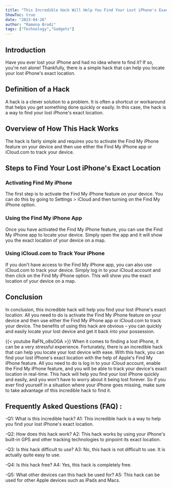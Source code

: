 ```yaml
---
title: "This Incredible Hack Will Help You Find Your Lost iPhone's Exact Location!"
ShowToc: true 
date: "2023-04-26"
author: "Ramona Brodi" 
tags: ["Technology","Gadgets"]
---
```

## Introduction 

Have you ever lost your iPhone and had no idea where to find it? If so, you're not alone! Thankfully, there is a simple hack that can help you locate your lost iPhone's exact location. 

## Definition of a Hack

A hack is a clever solution to a problem. It is often a shortcut or workaround that helps you get something done quickly or easily. In this case, the hack is a way to find your lost iPhone's exact location. 

## Overview of How This Hack Works

The hack is fairly simple and requires you to activate the Find My iPhone feature on your device and then use either the Find My iPhone app or iCloud.com to track your device. 

## Steps to Find Your Lost iPhone's Exact Location 

### Activating Find My iPhone

The first step is to activate the Find My iPhone feature on your device. You can do this by going to Settings > iCloud and then turning on the Find My iPhone option. 

### Using the Find My iPhone App

Once you have activated the Find My iPhone feature, you can use the Find My iPhone app to locate your device. Simply open the app and it will show you the exact location of your device on a map. 

### Using iCloud.com to Track Your iPhone

If you don't have access to the Find My iPhone app, you can also use iCloud.com to track your device. Simply log in to your iCloud account and then click on the Find My iPhone option. This will show you the exact location of your device on a map. 

## Conclusion

In conclusion, this incredible hack will help you find your lost iPhone's exact location. All you need to do is activate the Find My iPhone feature on your device and then use either the Find My iPhone app or iCloud.com to track your device. The benefits of using this hack are obvious – you can quickly and easily locate your lost device and get it back into your possession.

{{< youtube RaFN_o8sOGA >}} 
When it comes to finding a lost iPhone, it can be a very stressful experience. Fortunately, there is an incredible hack that can help you locate your lost device with ease. With this hack, you can find your lost iPhone's exact location with the help of Apple's Find My iPhone feature. All you need to do is log in to your iCloud account, enable the Find My iPhone feature, and you will be able to track your device's exact location in real-time. This hack will help you find your lost iPhone quickly and easily, and you won't have to worry about it being lost forever. So if you ever find yourself in a situation where your iPhone goes missing, make sure to take advantage of this incredible hack to find it.

## Frequently Asked Questions (FAQ) :
-Q1: What is this incredible hack? 
A1: This incredible hack is a way to help you find your lost iPhone's exact location.

-Q2: How does this hack work? 
A2: This hack works by using your iPhone's built-in GPS and other tracking technologies to pinpoint its exact location.

-Q3: Is this hack difficult to use? 
A3: No, this hack is not difficult to use. It is actually quite easy to use.

-Q4: Is this hack free? 
A4: Yes, this hack is completely free.

-Q5: What other devices can this hack be used for? 
A5: This hack can be used for other Apple devices such as iPads and Macs.



